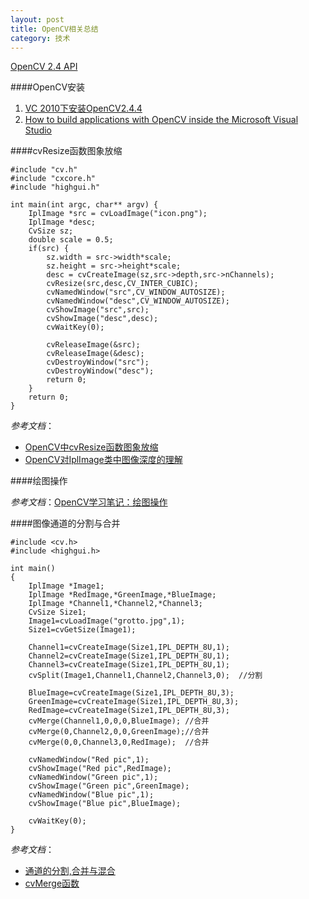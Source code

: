 ```yaml
---
layout: post
title: OpenCV相关总结
category: 技术
---
```


[OpenCV 2.4 API](http://docs.opencv.org/2.4/index.html "Markdown")

####OpenCV安装
1. [VC 2010下安装OpenCV2.4.4](http://wiki.opencv.org.cn/index.php/VC_2010下安装OpenCV2.4.4 "Markdown")
2. [How to build applications with OpenCV inside the Microsoft Visual Studio](http://www.opencv.org.cn/opencvdoc/2.3.2/html/doc/tutorials/introduction/windows_visual_studio_Opencv/windows_visual_studio_Opencv.html#windows-visual-studio-how-to "Markdown")

####cvResize函数图象放缩

```
#include "cv.h"
#include "cxcore.h"
#include "highgui.h"

int main(int argc, char** argv) {  
    IplImage *src = cvLoadImage("icon.png");  
    IplImage *desc;  
    CvSize sz;  
    double scale = 0.5;  
    if(src) {
        sz.width = src->width*scale;  
        sz.height = src->height*scale;  
        desc = cvCreateImage(sz,src->depth,src->nChannels);  
        cvResize(src,desc,CV_INTER_CUBIC);  
        cvNamedWindow("src",CV_WINDOW_AUTOSIZE);  
        cvNamedWindow("desc",CV_WINDOW_AUTOSIZE);  
        cvShowImage("src",src);  
        cvShowImage("desc",desc);  
        cvWaitKey(0);  
  
        cvReleaseImage(&src);  
        cvReleaseImage(&desc);  
        cvDestroyWindow("src");  
        cvDestroyWindow("desc");  
        return 0;  
    }  
    return 0;  
}  
```

*参考文档*：

* [OpenCV中cvResize函数图象放缩](http://blog.sina.com.cn/s/blog_59fabe030101ikts.html "Markdown")
* [OpenCV对IplImage类中图像深度的理解](http://m.blog.csdn.net/blog/tangshuai8888/43410571 "Markdown")

####绘图操作

*参考文档*：[OpenCV学习笔记：绘图操作](http://blog.csdn.net/thefutureisour/article/details/7523925 "Markdown")

####图像通道的分割与合并

```
#include <cv.h>
#include <highgui.h>

int main()
{
    IplImage *Image1;
    IplImage *RedImage,*GreenImage,*BlueImage;
    IplImage *Channel1,*Channel2,*Channel3;
    CvSize Size1;
    Image1=cvLoadImage("grotto.jpg",1);
    Size1=cvGetSize(Image1);

    Channel1=cvCreateImage(Size1,IPL_DEPTH_8U,1);
    Channel2=cvCreateImage(Size1,IPL_DEPTH_8U,1);
    Channel3=cvCreateImage(Size1,IPL_DEPTH_8U,1);
    cvSplit(Image1,Channel1,Channel2,Channel3,0);  //分割

    BlueImage=cvCreateImage(Size1,IPL_DEPTH_8U,3);
    GreenImage=cvCreateImage(Size1,IPL_DEPTH_8U,3);
    RedImage=cvCreateImage(Size1,IPL_DEPTH_8U,3);
    cvMerge(Channel1,0,0,0,BlueImage); //合并
    cvMerge(0,Channel2,0,0,GreenImage);//合并
    cvMerge(0,0,Channel3,0,RedImage);  //合并

    cvNamedWindow("Red pic",1);
    cvShowImage("Red pic",RedImage);
    cvNamedWindow("Green pic",1);
    cvShowImage("Green pic",GreenImage);
    cvNamedWindow("Blue pic",1);
    cvShowImage("Blue pic",BlueImage);

    cvWaitKey(0);
}
```

*参考文档*：

* [通道的分割,合并与混合](http://yester-place.blogspot.com/2008/07/blog-post_20.html "opencv")
* [cvMerge函数](http://docs.opencv.org/2.4/modules/core/doc/operations_on_arrays.html?highlight=cvmerge "opencv")
